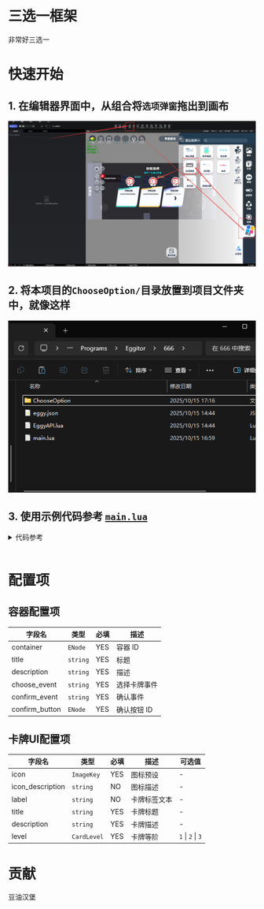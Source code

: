# 三选一框架

非常好三选一

# 快速开始

## 1. 在编辑器界面中，从组合将`选项弹窗`拖出到画布

![参考](./IMAGE/tuo_chu.png)

## 2. 将本项目的`ChooseOption/`目录放置到项目文件夹中，就像这样

![参考](./IMAGE/place.png)

## 3. 使用示例代码参考 [`main.lua`](./main.lua)

<details>
<summary>代码参考</summary>

```lua
LuaAPI.global_register_trigger_event({ EVENT.GAME_INIT }, function()
    local ChooseOption = require "ChooseOption.__init"
    local Container = ChooseOption.build({
        choose_event = "click", --选择卡牌事件
        confirm_event = "confirm", --确认事件
        container = "1063936225", --容器ID
        description = "选择一项技能", --描述
        title = "技能选择", --标题
        confirm_button = "1130956631" --确认按钮ID
    })
    if not Container then
        return
    end
    Container:set_reward(1, function(role)
        print("奖励1")
    end)
    Container:set_reward(2, function(role)
        print("奖励2")
    end)
    Container:set_reward(3, function(role)
        print("奖励3")
    end)
    Container:set_display(1, {
        icon_description = "0级",
        icon = 14956,
        description = "六百六十六",
        title = "小丑戏法",
        label = "绿色技能",
        level = 3
    })
    Container:set_display(2, {
        icon_description = "4级",
        icon = 14228,
        description = "把你摔下去",
        title = "过肩摔",
        label = "红色技能",
        level = 2
    })
    Container:set_display(3, {
        icon_description = "2级",
        icon = 14223,
        description = "我要藏起来",
        title = "隐身技能",
        label = "紫色技能",
        level = 2
    })
    Container:show(GameAPI.get_all_valid_roles()[1]--[[@as Role]])
end)

```

</details>

<br>

# 配置项

## 容器配置项

| 字段名         | 类型     | 必填 | 描述         |
| -------------- | -------- | ---- | ------------ |
| container      | `ENode`  | YES  | 容器 ID      |
| title          | `string` | YES  | 标题         |
| description    | `string` | YES  | 描述         |
| choose_event   | `string` | YES  | 选择卡牌事件 |
| confirm_event  | `string` | YES  | 确认事件     |
| confirm_button | `ENode`  | YES  | 确认按钮 ID  |

## 卡牌UI配置项

| 字段名           | 类型        | 必填 | 描述         | 可选值            |
| ---------------- | ----------- | ---- | ------------ | ----------------- |
| icon             | `ImageKey`  | YES  | 图标预设     | -                 |
| icon_description | `string`    | NO   | 图标描述     | -                 |
| label            | `string`    | NO   | 卡牌标签文本 | -                 |
| title            | `string`    | YES  | 卡牌标题     | -                 |
| description      | `string`    | YES  | 卡牌描述     | -                 |
| level            | `CardLevel` | YES  | 卡牌等阶     | `1` \| `2` \| `3` |

# 贡献

豆油汉堡